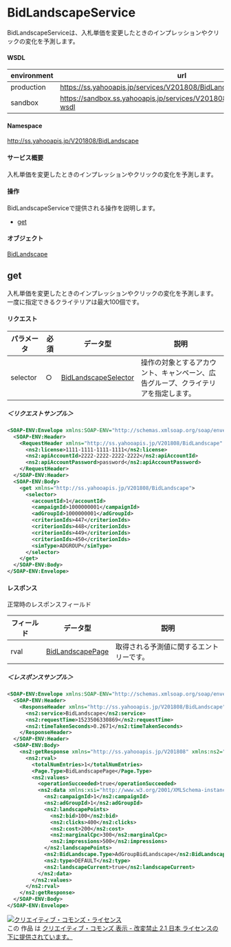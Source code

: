 # BidLandscapeService
BidLandscapeServiceは、入札単価を変更したときのインプレッションやクリックの変化を予測します。
#### WSDL
| environment | url |
|---|---|
| production  | https://ss.yahooapis.jp/services/V201808/BidLandscapeService?wsdl|
| sandbox  | https://sandbox.ss.yahooapis.jp/services/V201808/BidLandscapeService?wsdl|
#### Namespace
http://ss.yahooapis.jp/V201808/BidLandscape
#### サービス概要
入札単価を変更したときのインプレッションやクリックの変化を予測します。
#### 操作
BidLandscapeServiceで提供される操作を説明します。

+ [get](#get)

#### オブジェクト
[BidLandscape](../data/BidLandscape)

## get
入札単価を変更したときのインプレッションやクリックの変化を予測します。<br>
一度に指定できるクライテリアは最大100個です。

#### リクエスト

| パラメータ | 必須 | データ型 | 説明 |
|---|---|---|---|
| selector | ○ | [BidLandscapeSelector](../data/BidLandscape/BidLandscapeSelector.md) | 操作の対象とするアカウント、キャンペーン、広告グループ、クライテリアを指定します。 |

##### ＜リクエストサンプル＞
```xml
<SOAP-ENV:Envelope xmlns:SOAP-ENV="http://schemas.xmlsoap.org/soap/envelope/">
  <SOAP-ENV:Header>
    <RequestHeader xmlns="http://ss.yahooapis.jp/V201808/BidLandscape" xmlns:ns2="http://ss.yahooapis.jp/V201808">
      <ns2:license>1111-1111-1111-1111</ns2:license>
      <ns2:apiAccountId>2222-2222-2222-2222</ns2:apiAccountId>
      <ns2:apiAccountPassword>password</ns2:apiAccountPassword>
    </RequestHeader>
  </SOAP-ENV:Header>
  <SOAP-ENV:Body>
    <get xmlns="http://ss.yahooapis.jp/V201808/BidLandscape">
      <selector>
        <accountId>1</accountId>
        <campaignId>1000000001</campaignId>
        <adGroupId>1000000001</adGroupId>
        <criterionIds>447</criterionIds>
        <criterionIds>448</criterionIds>
        <criterionIds>449</criterionIds>
        <criterionIds>450</criterionIds>
        <simType>ADGROUP</simType>
      </selector>
    </get>
  </SOAP-ENV:Body>
</SOAP-ENV:Envelope>
```

#### レスポンス
正常時のレスポンスフィールド

| フィールド | データ型 | 説明 |
|---|---|---|
| rval | [BidLandscapePage](../data/BidLandscape/BidLandscapePage.md) | 取得される予測値に関するエントリーです。 |

##### ＜レスポンスサンプル＞
```xml
<SOAP-ENV:Envelope xmlns:SOAP-ENV="http://schemas.xmlsoap.org/soap/envelope/">
  <SOAP-ENV:Header>
    <ResponseHeader xmlns="http://ss.yahooapis.jp/V201808/BidLandscape" xmlns:ns2="http://ss.yahooapis.jp/V201808">
      <ns2:service>BidLandscape</ns2:service>
      <ns2:requestTime>1523506330869</ns2:requestTime>
      <ns2:timeTakenSeconds>0.2671</ns2:timeTakenSeconds>
    </ResponseHeader>
  </SOAP-ENV:Header>
  <SOAP-ENV:Body>
    <ns2:getResponse xmlns="http://ss.yahooapis.jp/V201808" xmlns:ns2="http://ss.yahooapis.jp/V201808/BidLandscape">
      <ns2:rval>
        <totalNumEntries>1</totalNumEntries>
        <Page.Type>BidLandscapePage</Page.Type>
        <ns2:values>
          <operationSucceeded>true</operationSucceeded>
          <ns2:data xmlns:xsi="http://www.w3.org/2001/XMLSchema-instance" xsi:type="ns2:AdGroupBidLandscape">
            <ns2:campaignId>1</ns2:campaignId>
            <ns2:adGroupId>1</ns2:adGroupId>
            <ns2:landscapePoints>
              <ns2:bid>100</ns2:bid>
              <ns2:clicks>400</ns2:clicks>
              <ns2:cost>200</ns2:cost>
              <ns2:marginalCpc>300</ns2:marginalCpc>
              <ns2:impressions>500</ns2:impressions>
            </ns2:landscapePoints>
            <ns2:BidLandscape.Type>AdGroupBidLandscape</ns2:BidLandscape.Type>
            <ns2:type>DEFAULT</ns2:type>
            <ns2:landscapeCurrent>true</ns2:landscapeCurrent>
          </ns2:data>
        </ns2:values>
      </ns2:rval>
    </ns2:getResponse>
  </SOAP-ENV:Body>
</SOAP-ENV:Envelope>
```

<a rel="license" href="http://creativecommons.org/licenses/by-nd/2.1/jp/"><img alt="クリエイティブ・コモンズ・ライセンス" style="border-width:0" src="https://i.creativecommons.org/l/by-nd/2.1/jp/88x31.png" /></a><br />この 作品 は <a rel="license" href="http://creativecommons.org/licenses/by-nd/2.1/jp/">クリエイティブ・コモンズ 表示 - 改変禁止 2.1 日本 ライセンスの下に提供されています。</a>
